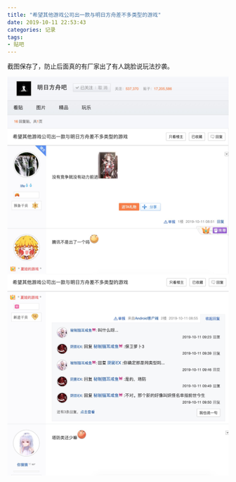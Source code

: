 ```yaml
---
title: "希望其他游戏公司出一款与明日方舟差不多类型的游戏"
date: 2019-10-11 22:53:43
categories: 记录
tags:
- 贴吧
---
```


截图保存了，防止后面真的有厂家出了有人跳脸说玩法抄袭。

![](2019-10-11-22-53/01.png)
![](2019-10-11-22-53/02.png)
